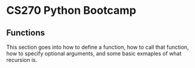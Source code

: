 # CS270 Python Bootcamp

## Functions

This section goes into how to define a function, how to call that function, how to specify optional arguments, and some basic exmaples of what recursion is.